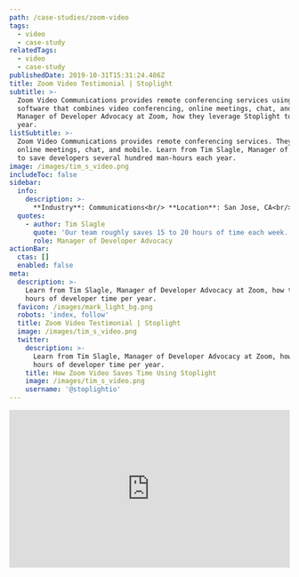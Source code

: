 ```yaml
---
path: /case-studies/zoom-video
tags:
  - video
  - case-study
relatedTags:
  - video
  - case-study
publishedDate: 2019-10-31T15:31:24.486Z
title: Zoom Video Testimonial | Stoplight
subtitle: >-
  Zoom Video Communications provides remote conferencing services using cloud computing. Zoom offers communications
  software that combines video conferencing, online meetings, chat, and mobile collaboration. Learn from Tim Slagle,
  Manager of Developer Advocacy at Zoom, how they leverage Stoplight to save several hundred hours of developer time per
  year.
listSubtitle: >-
  Zoom Video Communications provides remote conferencing services. They offer software that combines video conferencing,
  online meetings, chat, and mobile. Learn from Tim Slagle, Manager of Developer Advocacy, how they leverage Stoplight
  to save developers several hundred man-hours each year.
image: /images/tim_s_video.png
includeToc: false
sidebar:
  info:
    description: >-
      **Industry**: Communications<br/> **Location**: San Jose, CA<br/> **Employees**: 8000-10000
  quotes:
    - author: Tim Slagle
      quote: 'Our team roughly saves 15 to 20 hours of time each week. '
      role: Manager of Developer Advocacy
actionBar:
  ctas: []
  enabled: false
meta:
  description: >-
    Learn from Tim Slagle, Manager of Developer Advocacy at Zoom, how they leverage Stoplight to save several hundred
    hours of developer time per year.
  favicon: /images/mark_light_bg.png
  robots: 'index, follow'
  title: Zoom Video Testimonial | Stoplight
  image: /images/tim_s_video.png
  twitter:
    description: >-
      Learn from Tim Slagle, Manager of Developer Advocacy at Zoom, how they leverage Stoplight to save several hundred
      hours of developer time per year.
    title: How Zoom Video Saves Time Using Stoplight
    image: /images/tim_s_video.png
    username: '@stoplightio'
---
```


<style>.embed-container { position: relative; padding-bottom: 56.25%; height: 0; overflow: hidden; max-width: 100%; } .embed-container iframe, .embed-container object, .embed-container embed { position: absolute; top: 0; left: 0; width: 100%; height: 100%; }</style><div class='embed-container'><iframe src='https://www.youtube.com/embed/jLRDAYRKqTg' frameborder='0' allowfullscreen></iframe></div>
